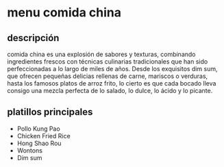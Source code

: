 # menu comida china

## descripción

comida china es una explosión de sabores y texturas, combinando ingredientes frescos con técnicas culinarias tradicionales que han sido perfeccionadas a lo largo de miles de años. Desde los exquisitos dim sum, que ofrecen pequeñas delicias rellenas de carne, mariscos o verduras, hasta los famosos platos de arroz frito, lo cierto es que cada bocado lleva consigo una mezcla perfecta de lo salado, lo dulce, lo ácido y lo picante.

## platillos principales

- Pollo Kung Pao
- Chicken Fried Rice    
- Hong Shao Rou 
- Wontons
- Dim sum

